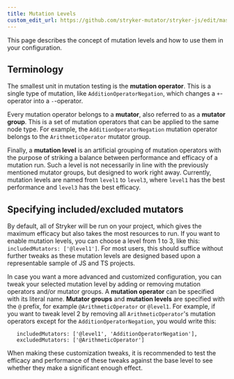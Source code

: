 ```yaml
---
title: Mutation Levels
custom_edit_url: https://github.com/stryker-mutator/stryker-js/edit/master/docs/mutation-levels.md
---
```


This page describes the concept of mutation levels and how to use them in your configuration.

## Terminology
The smallest unit in mutation testing is the **mutation operator**. This is a single type of mutation, like `AdditionOperatorNegation`, which changes a `+`-operator into a `-`-operator.

Every mutation operator belongs to a **mutator**, also referred to as a **mutator group**. This is a set of mutation operators that can be applied to the same node type. 
For example, the `AdditionOperatorNegation` mutation operator belongs to the `ArithmeticOperator` mutator group.

Finally, a **mutation level** is an artificial grouping of mutation operators with the purpose of striking a balance between performance and efficacy of a mutation run. 
Such a level is not necessarily in line with the previously mentioned mutator groups, but designed to work right away.
Currently, mutation levels are named from `level1` to `level3`, where `level1` has the best performance and `level3` has the best efficacy.

## Specifying included/excluded mutators
By default, all of Stryker will be run on your project, which gives the maximum efficacy but also takes the most resources to run. 
If you want to enable mutation levels, you can choose a level from 1 to 3, like this: ``includedMutators: ['@level1']``.
For most users, this should suffice without further tweaks as these mutation levels are designed based upon a representable sample of JS and TS projects.

In case you want a more advanced and customized configuration, you can tweak your selected mutation level by adding or removing mutation operators and/or mutator groups.
A **mutation operator** can be specified with its literal name. **Mutator groups** and **mutation levels** are specified with the `@` prefix, for example `@ArithmeticOperator` or `@level1`.
For example, if you want to tweak level 2 by removing all `ArithmeticOperator`'s mutation operators except for the `AdditionOperatorNegation`, you would write this: 
```
   includedMutators: ['@level1', 'AdditionOperatorNegation'],
   excludedMutators: ['@ArithmeticOperator']
```
When making these customization tweaks, it is recommended to test the efficacy and performance of these tweaks against the base level to see whether they make a significant enough effect.